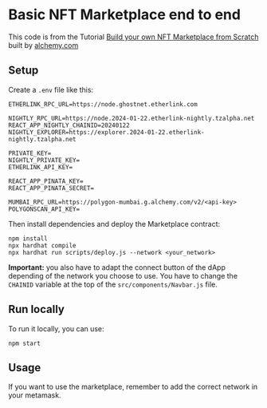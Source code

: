 # Basic NFT Marketplace end to end

This code is from the Tutorial [Build your own NFT Marketplace from Scratch](https://docs.alchemy.com/alchemy/) built by [alchemy.com](https://alchemy.com)

## Setup

Create a `.env` file like this:
```
ETHERLINK_RPC_URL=https://node.ghostnet.etherlink.com

NIGHTLY_RPC_URL=https://node.2024-01-22.etherlink-nightly.tzalpha.net
REACT_APP_NIGHTLY_CHAINID=20240122
NIGHTLY_EXPLORER=https://explorer.2024-01-22.etherlink-nightly.tzalpha.net

PRIVATE_KEY=
NIGHTLY_PRIVATE_KEY=
ETHERLINK_API_KEY=

REACT_APP_PINATA_KEY=
REACT_APP_PINATA_SECRET=

MUMBAI_RPC_URL=https://polygon-mumbai.g.alchemy.com/v2/<api-key>
POLYGONSCAN_API_KEY=
```

Then install dependencies and deploy the Marketplace contract:
```
npm install
npx hardhat compile
npx hardhat run scripts/deploy.js --network <your_network>
```

**Important:** you also have to adapt the connect button of the dApp depending of the network you choose to use. You have to change the `CHAINID` variable at the top of the `src/components/Navbar.js` file.

## Run locally

To run it locally, you can use:
```
npm start
```

## Usage

If you want to use the marketplace, remember to add the correct network in your metamask.